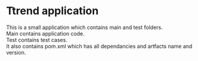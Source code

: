 # Ttrend application

This is a small application which contains main and test folders.  
Main contains application code.  
Test contains test cases.  
It also contains pom.xml which has all dependancies and artfacts name and version.

